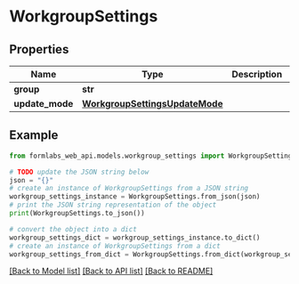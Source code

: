 # WorkgroupSettings


## Properties

Name | Type | Description | Notes
------------ | ------------- | ------------- | -------------
**group** | **str** |  | [readonly] 
**update_mode** | [**WorkgroupSettingsUpdateMode**](WorkgroupSettingsUpdateMode.md) |  | [optional] 

## Example

```python
from formlabs_web_api.models.workgroup_settings import WorkgroupSettings

# TODO update the JSON string below
json = "{}"
# create an instance of WorkgroupSettings from a JSON string
workgroup_settings_instance = WorkgroupSettings.from_json(json)
# print the JSON string representation of the object
print(WorkgroupSettings.to_json())

# convert the object into a dict
workgroup_settings_dict = workgroup_settings_instance.to_dict()
# create an instance of WorkgroupSettings from a dict
workgroup_settings_from_dict = WorkgroupSettings.from_dict(workgroup_settings_dict)
```
[[Back to Model list]](../README.md#documentation-for-models) [[Back to API list]](../README.md#documentation-for-api-endpoints) [[Back to README]](../README.md)


